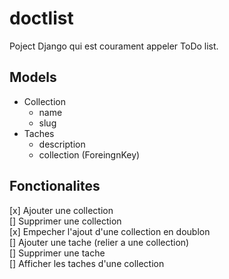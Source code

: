 # doctlist

Poject Django qui est courament appeler ToDo list.

## Models

- Collection
  - name
  - slug
- Taches
  - description
  - collection (ForeingnKey)


## Fonctionalites

[x] Ajouter une collection  
[] Supprimer une collection  
[x] Empecher l'ajout d'une collection en doublon  
[] Ajouter une tache (relier a une collection)  
[] Supprimer une tache  
[] Afficher les taches d'une collection  

